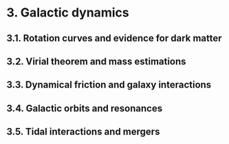 # 3. Galactic dynamics

## 3.1. Rotation curves and evidence for dark matter
## 3.2. Virial theorem and mass estimations
## 3.3. Dynamical friction and galaxy interactions
## 3.4. Galactic orbits and resonances
## 3.5. Tidal interactions and mergers